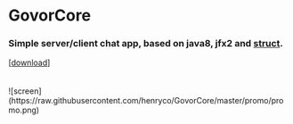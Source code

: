 # GovorCore
<h3> Simple server/client chat app, based on java8, jfx2 and <a href="https://github.com/henryco/Struct"> struct</a>.</h3>
[<a href="https://drive.google.com/open?id=0BzwCB78J-oVxU19LOU5tMjVUNk0" title="(latest version from: 08.01.2017)">download</a>]
<br><br><br>
![screen](https://raw.githubusercontent.com/henryco/GovorCore/master/promo/promo.png)
